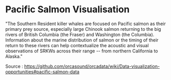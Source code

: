 # Pacific Salmon Visualisation

"The Southern Resident killer whales are focused on Pacific salmon as their primary prey source, especially large Chinook salmon returning to the big rivers of British Columbia (the Fraser) and Washington (the Columbia). Information about the marine distribution of salmon or the timing of their return to these rivers can help contextualize the acoustic and visual observations of SRKWs across their range -- from northern California to Alaska." 

Source : https://github.com/orcasound/orcadata/wiki/Data-visualization-opportunities#pacific-salmon-data